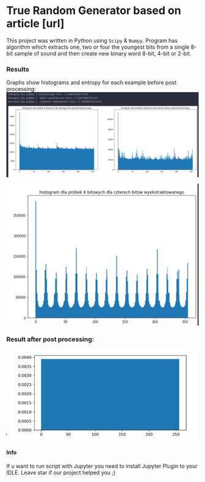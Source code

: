 # True Random Generator based on article [url]

This project was written in Python using `Scipy` & `Numpy`. Program has algorithm which extracts one, two or four the youngest bits from a single 8-bit sample of sound and then create new binary word 8-bit, 4-bit or 2-bit.

### Results
Graphs show histograms and entropy for each example before post processing:
![alt text](/Zrzut%20ekranu%202022-04-26%20o%2021.02.57.png)

![alt text](/Zrzut%20ekranu%202022-04-26%20o%2021.03.03.png)

### Result after post processing:
![alt text](/postProcessing.png)

#### Info
If u want to run script with Jupyter you need to install Jupyter Plugin to your IDLE.
Leave star if our project helped you ;)